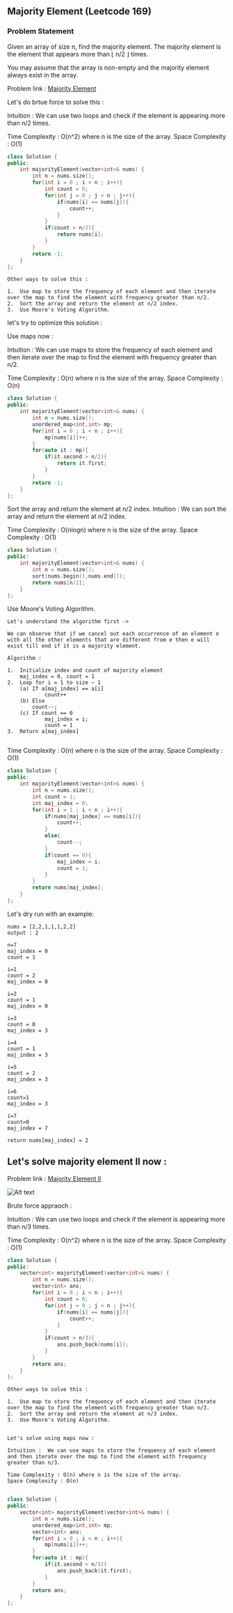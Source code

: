 ## Majority Element (Leetcode 169)

### Problem Statement

Given an array of size n, find the majority element. The majority element is the element that appears more than ⌊ n/2 ⌋ times.

You may assume that the array is non-empty and the majority element always exist in the array.

Problem link : [Majority Element](https://leetcode.com/problems/majority-element/)


Let's do brtue force to solve this :

Intuition :  We can use two loops and check if the element is appearing more than n/2 times.

Time Complexity : O(n^2) where n is the size of the array.
Space Complexity : O(1)

```cpp
class Solution {
public:
    int majorityElement(vector<int>& nums) {
        int n = nums.size();
        for(int i = 0 ; i < n ; i++){
            int count = 0;
            for(int j = 0 ; j < n ; j++){
                if(nums[i] == nums[j]){
                    count++;
                }
            }
            if(count > n/2){
                return nums[i];
            }
        }
        return -1;
    }
};
```

```
Other ways to solve this : 

1.  Use map to store the frequency of each element and then iterate over the map to find the element with frequency greater than n/2.
2.  Sort the array and return the element at n/2 index.
3.  Use Moore's Voting Algorithm.
```
let's try to optimize this solution :

Use maps now : 

Intuition :  We can use maps to store the frequency of each element and then iterate over the map to find the element with frequency greater than n/2.

Time Complexity : O(n) where n is the size of the array.
Space Complexity : O(n)

```cpp
class Solution {
public:
    int majorityElement(vector<int>& nums) {
        int n = nums.size();
        unordered_map<int,int> mp;
        for(int i = 0 ; i < n ; i++){
            mp[nums[i]]++;
        }
        for(auto it : mp){
            if(it.second > n/2){
                return it.first;
            }
        }
        return -1;
    }
};
```

Sort the array and return the element at n/2 index.
Intuition :  We can sort the array and return the element at n/2 index.

Time Complexity : O(nlogn) where n is the size of the array.
Space Complexity : O(1)

```cpp
class Solution {
public:
    int majorityElement(vector<int>& nums) {
        int n = nums.size();
        sort(nums.begin(),nums.end());
        return nums[n/2];
    }
};
```


Use Moore's Voting Algorithm.
```
Let's understand the algorithm first -> 

We can observe that if we cancel out each occurrence of an element e with all the other elements that are different from e then e will exist till end if it is a majority element.

Algorithm :

1.  Initialize index and count of majority element
    maj_index = 0, count = 1
2.  Loop for i = 1 to size – 1
    (a) If a[maj_index] == a[i]
            count++
    (b) Else
        count--;
    (c) If count == 0
            maj_index = i;
            count = 1
3.  Return a[maj_index]


```

Time Complexity : O(n) where n is the size of the array.
Space Complexity : O(1)

```cpp
class Solution {
public:
    int majorityElement(vector<int>& nums) {
        int n = nums.size();
        int count = 1;
        int maj_index = 0;
        for(int i = 1 ; i < n ; i++){
            if(nums[maj_index] == nums[i]){
                count++;
            }
            else{
                count--;
            }
            if(count == 0){
                maj_index = i;
                count = 1;
            }
        }
        return nums[maj_index];
    }
};
```


Let's dry run with an example:

```
nums = [2,2,1,1,1,2,2]
output : 2

n=7
maj_index = 0
count = 1

i=1
count = 2
maj_index = 0

i=2
count = 1
maj_index = 0                   

i=3
count = 0
maj_index = 3

i=4
count = 1
maj_index = 3

i=5
count = 2
maj_index = 3

i=6
count=1
maj_index = 3

i=7
count=0
maj_index = 7

return nums[maj_index] = 2

```

## Let's solve majority element II now :

Problem  link : [Majority Element II](https://leetcode.com/problems/majority-element-ii/)

![Alt text](image-12.png)

Brute force appraoch : 

Intuition :  We can use two loops and check if the element is appearing more than n/3 times. 

Time Complexity : O(n^2) where n is the size of the array.
Space Complexity : O(1)

```cpp
class Solution {
public:
    vector<int> majorityElement(vector<int>& nums) {
        int n = nums.size();
        vector<int> ans;
        for(int i = 0 ; i < n ; i++){
            int count = 0;
            for(int j = 0 ; j < n ; j++){
                if(nums[i] == nums[j]){
                    count++;
                }
            }
            if(count > n/3){
                ans.push_back(nums[i]);
            }
        }
        return ans;
    }
};
```

```
Other ways to solve this :

1.  Use map to store the frequency of each element and then iterate over the map to find the element with frequency greater than n/3.
2.  Sort the array and return the element at n/3 index.
3.  Use Moore's Voting Algorithm.


Let's solve using maps now :

Intuition :  We can use maps to store the frequency of each element and then iterate over the map to find the element with frequency greater than n/3.

Time Complexity : O(n) where n is the size of the array.
Space Complexity : O(n)

```

```cpp

class Solution {
public:
    vector<int> majorityElement(vector<int>& nums) {
        int n = nums.size();
        unordered_map<int,int> mp;
        vector<int> ans;
        for(int i = 0 ; i < n ; i++){
            mp[nums[i]]++;
        }
        for(auto it : mp){
            if(it.second > n/3){
                ans.push_back(it.first);
            }
        }
        return ans;
    }
};
```
